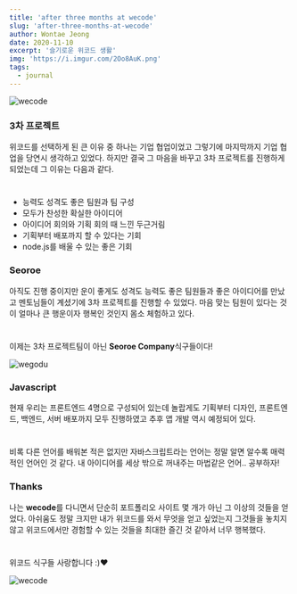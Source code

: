 ```yaml
---
title: 'after three months at wecode'
slug: 'after-three-months-at-wecode'
author: Wontae Jeong
date: 2020-11-10
excerpt: '슬기로운 위코드 생활'
img: 'https://i.imgur.com/2Oo8AuK.png'
tags:
  - journal
---
```


<img src="https://i.imgur.com/C63KKUj.jpg" alt="wecode">

### 3차 프로젝트

위코드를 선택하게 된 큰 이유 중 하나는 기업 협업이었고 그렇기에 마지막까지 기업 협업을 당연시 생각하고 있었다. 하지만 결국 그 마음을 바꾸고 3차 프로젝트를 진행하게 되었는데 그 이유는 다음과 같다.

#

- 능력도 성격도 좋은 팀원과 팀 구성
- 모두가 찬성한 확실한 아이디어
- 아이디어 회의와 기획 회의 때 느낀 두근거림
- 기획부터 배포까지 할 수 있다는 기회
- node.js를 배울 수 있는 좋은 기회

### Seoroe

아직도 진행 중이지만 운이 좋게도 성격도 능력도 좋은 팀원들과 좋은 아이디어를 만났고 멘토님들이 계셨기에 3차 프로젝트를 진행할 수 있었다. 마음 맞는 팀원이 있다는 것이 얼마나 큰 행운이자 행복인 것인지 몸소 체험하고 있다.

#

이제는 3차 프로젝트팀이 아닌 **Seoroe Company**식구들이다!

<img src="https://i.imgur.com/eeOI3J6.jpg" alt="wegodu">

### Javascript

현재 우리는 프론트엔드 4명으로 구성되어 있는데 놀랍게도 기획부터 디자인, 프론트엔드, 백엔드, 서버 배포까지 모두 진행하였고 추후 앱 개발 역시 예정되어 있다.

#

비록 다른 언어를 배워본 적은 없지만 자바스크립트라는 언어는 정말 알면 알수록 매력적인 언어인 것 같다. 내 아이디어를 세상 밖으로 꺼내주는 마법같은 언어.. 공부하자!

### Thanks

나는 **wecode**를 다니면서 단순히 포트폴리오 사이트 몇 개가 아닌 그 이상의 것들을 얻었다. 아쉬움도 정말 크지만 내가 위코드를 와서 무엇을 얻고 싶었는지 그것들을 놓치지 않고 위코드에서만 경험할 수 있는 것들을 최대한 즐긴 것 같아서 너무 행복했다.

#

위코드 식구들 사랑합니다 :)❤️

<img src="https://i.imgur.com/00SwEgB.jpg" alt="wecode">
